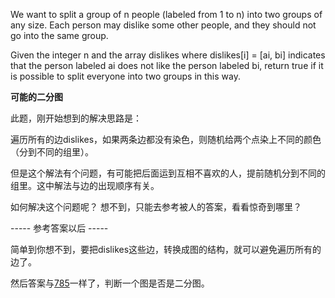We want to split a group of n people (labeled from 1 to n) into two groups of any size. Each person may dislike some other people, and they should not go into the same group.

Given the integer n and the array dislikes where dislikes[i] = [ai, bi] indicates that the person labeled ai does not like the person labeled bi, return true if it is possible to split everyone into two groups in this way.

**可能的二分图**

此题，刚开始想到的解决思路是：

遍历所有的边dislikes，如果两条边都没有染色，则随机给两个点染上不同的颜色（分到不同的组里）。

但是这个解法有个问题，有可能把后面运到互相不喜欢的人，提前随机分到不同的组里。这中解法与边的出现顺序有关。

如何解决这个问题呢？ 想不到，只能去参考被人的答案，看看惊奇到哪里？

----- 参考答案以后 -----

简单到你想不到，要把dislikes这些边，转换成图的结构，就可以避免遍历所有的边了。

然后答案与[785](785.md)一样了，判断一个图是否是二分图。
